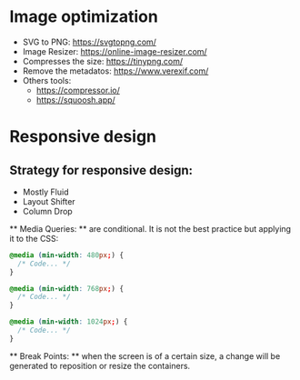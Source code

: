 # Image optimization

- SVG to PNG: https://svgtopng.com/
- Image Resizer: https://online-image-resizer.com/
- Compresses the size: https://tinypng.com/
- Remove the metadatos: https://www.verexif.com/
- Others tools:
  - https://compressor.io/
  - https://squoosh.app/

# Responsive design

## Strategy for responsive design:

- Mostly Fluid
- Layout Shifter
- Column Drop

** Media Queries: ** are conditional. It is not the best practice but applying it to the CSS:

```css
@media (min-width: 480px;) {
  /* Code... */
}

@media (min-width: 768px;) {
  /* Code... */
}

@media (min-width: 1024px;) {
  /* Code... */
}
```

** Break Points: ** when the screen is of a certain size, a change will be generated to reposition or resize the containers.
